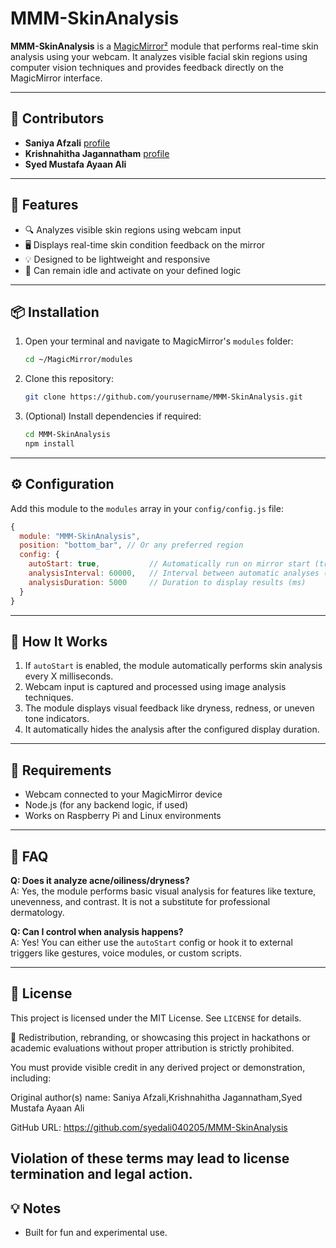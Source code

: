 # MMM-SkinAnalysis

**MMM-SkinAnalysis** is a [MagicMirror²](https://magicmirror.builders/) module that performs real-time skin analysis using your webcam. It analyzes visible facial skin regions using computer vision techniques and provides feedback directly on the MagicMirror interface.

---

## 👥 Contributors
- **Saniya Afzali** [profile](https://github.com/SaniyaAfzali)
- **Krishnahitha Jagannatham** [profile](https://github.com/KrishnahithaJagannatham)
- **Syed Mustafa Ayaan Ali**  

---

## 🧠 Features

- 🔍 Analyzes visible skin regions using webcam input
- 🖥 Displays real-time skin condition feedback on the mirror
- 💡 Designed to be lightweight and responsive
- 🛑 Can remain idle and activate on your defined logic

---

## 📦 Installation

1. Open your terminal and navigate to MagicMirror's `modules` folder:
   ```bash
   cd ~/MagicMirror/modules
   ```

2. Clone this repository:
   ```bash
   git clone https://github.com/yourusername/MMM-SkinAnalysis.git
   ```

3. (Optional) Install dependencies if required:
   ```bash
   cd MMM-SkinAnalysis
   npm install
   ```

---

## ⚙️ Configuration

Add this module to the `modules` array in your `config/config.js` file:

```javascript
{
  module: "MMM-SkinAnalysis",
  position: "bottom_bar", // Or any preferred region
  config: {
    autoStart: true,           // Automatically run on mirror start (true/false)
    analysisInterval: 60000,   // Interval between automatic analyses (ms)
    analysisDuration: 5000     // Duration to display results (ms)
  }
}
```

---

## 🧪 How It Works

1. If `autoStart` is enabled, the module automatically performs skin analysis every X milliseconds.
2. Webcam input is captured and processed using image analysis techniques.
3. The module displays visual feedback like dryness, redness, or uneven tone indicators.
4. It automatically hides the analysis after the configured display duration.

---

## 🔐 Requirements

- Webcam connected to your MagicMirror device
- Node.js (for any backend logic, if used)
- Works on Raspberry Pi and Linux environments

---

## 🙋 FAQ

**Q: Does it analyze acne/oiliness/dryness?**  
A: Yes, the module performs basic visual analysis for features like texture, unevenness, and contrast. It is not a substitute for professional dermatology.

**Q: Can I control when analysis happens?**  
A: Yes! You can either use the `autoStart` config or hook it to external triggers like gestures, voice modules, or custom scripts.


---
## 📄 License

This project is licensed under the MIT License. See `LICENSE` for details.

🚫 Redistribution, rebranding, or showcasing this project in hackathons or academic evaluations without proper attribution is strictly prohibited.

You must provide visible credit in any derived project or demonstration, including:

Original author(s) name: Saniya Afzali,Krishnahitha Jagannatham,Syed Mustafa Ayaan Ali

GitHub URL: https://github.com/syedali040205/MMM-SkinAnalysis


Violation of these terms may lead to license termination and legal action.
---

## 💡 Notes

- Built for fun and experimental use.
